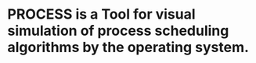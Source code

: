# PROCESS is a Tool for visual simulation of process scheduling algorithms by the operating system.
